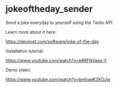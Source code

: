 # jokeoftheday_sender

Send a joke everyday to yourself using the Twilio API.

Learn more about it here:


https://devpost.com/software/joke-of-the-day

Installation tutorial:

https://www.youtube.com/watch?v=e8RFNVaex-Y

Demo video:

https://www.youtube.com/watch?v=bmhagKZKOJw
